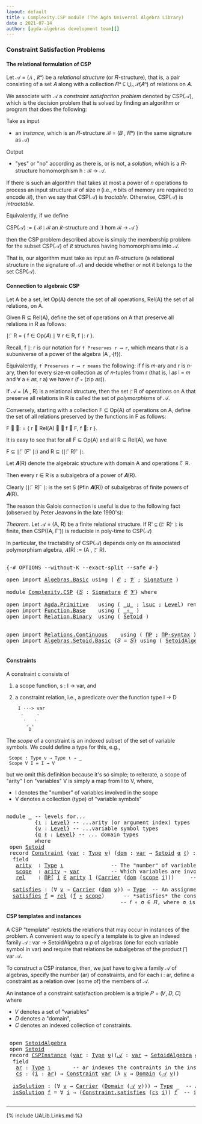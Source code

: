 ```yaml
---
layout: default
title : Complexity.CSP module (The Agda Universal Algebra Library)
date : 2021-07-14
author: [agda-algebras development team][]
---
```


### <a id="constraint-satisfaction-problems">Constraint Satisfaction Problems</a>

#### <a id="the-relational-formulation-of-csp">The relational formulation of CSP</a>

Let 𝒜 = (𝐴 , 𝑅ᵃ) be a *relational structure* (or 𝑅-structure), that is, a pair consisting
of a set 𝐴 along with a collection 𝑅ᵃ ⊆ ⋃ₙ 𝒫(𝐴ⁿ) of relations on 𝐴.

We associate with 𝒜 a *constraint satisfaction problem* denoted by CSP(𝒜), which is the
decision problem that is solved by finding an algorithm or program that does the following:

Take as input

+ an *instance*, which is an 𝑅-structure ℬ = (𝐵 , 𝑅ᵇ) (in the same signature as 𝒜)

Output

+ "yes" or "no" according as there is, or is not, a *solution*, which is a 𝑅-structure
  homomorphism h : ℬ → 𝒜.

If there is such an algorithm that takes at most a power of 𝑛 operations to process an
input structure ℬ of size 𝑛 (i.e., 𝑛 bits of memory are required to encode ℬ), then
we say that CSP(𝒜) is *tractable*.  Otherwise, CSP(𝒜) is *intractable*.

Equivalently, if we define

  CSP(𝒜) := \{ ℬ ∣ ℬ an 𝑅-structure and ∃ hom ℬ → 𝒜 \}

then the CSP problem described above is simply the membership problem for the subset
CSP(𝒜) of 𝑅 structures having homomorphisms into 𝒜.

That is, our algorithm must take as input an 𝑅-structure (a relational structure in the
signature of 𝒜) and decide whether or not it belongs to the set CSP(𝒜).



#### <a id="connection-to-algebraic-csp">Connection to algebraic CSP</a>

Let A be a set, let Op(A) denote the set of all operations, Rel(A) the set of all
relations, on A.

Given R ⊆ Rel(A), define the set of operations on A that preserve all relations
in R as follows:

∣: ⃖ R  =  \{ f ∈ Op(𝐴) ∣ ∀ r ∈ R, f ∣: r \}.

Recall, f ∣: r is our notation for `f Preserves r ⟶ r`, which means that r is a
subuniverse of a power of the algebra (A , {f}).

Equivalently, `f Preserves r ⟶ r means` the following: if f is 𝑚-ary and r is
𝑛-ary, then for every size-𝑚 collection 𝑎𝑠 of 𝑛-tuples from r (that is, ∣ 𝑎𝑠 ∣ = 𝑚
and ∀ a ∈ 𝑎𝑠, r a) we have r (f ∘ (zip 𝑎𝑠)).


If 𝒜 = (A , R) is a relational structure, then the set ∣: ⃖R of operations on A that
preserve all relations in R is called the set of *polymorphisms* of 𝒜.

Conversely, starting with a collection F ⊆ Op(A) of operations on A, define
the set of all relations preserved by the functions in F as follows:

F ⃗ ∣:  =  \{ r ∈ Rel(A) ∣ ∀ f ∈ F, f ∣: r \}.

It is easy to see that for all F ⊆ Op(A) and all R ⊆ Rel(A), we have

  F ⊆  ∣: ⃖ (F ⃗ ∣:)    and    R ⊆ (∣: ⃖ R) ⃗ ∣:.

Let 𝑨(R) denote the algebraic structure with domain A and operations ∣: ⃖ R.

Then every r ∈ R is a subalgebra of a power of 𝑨(R).

Clearly (∣: ⃖ R) ⃗ ∣: is the set 𝖲 (𝖯fin 𝑨(R)) of subalgebras of finite powers of 𝑨(R).

The reason this Galois connection is useful is due to the following fact (observed by
Peter Jeavons in the late 1990's):

*Theorem*. Let 𝒜 = (A, R) be a finite relational structure.
           If R' ⊆ (∣: ⃖ R) ⃗ ∣: is finite, then CSP((A, Γ'))
           is reducible in poly-time to CSP(𝒜)

In particular, the tractability of CSP(𝒜) depends only on its associated polymorphism
algebra, 𝑨(R) := (A , ∣: ⃖ R).

<pre class="Agda">

<a id="3287" class="Symbol">{-#</a> <a id="3291" class="Keyword">OPTIONS</a> <a id="3299" class="Pragma">--without-K</a> <a id="3311" class="Pragma">--exact-split</a> <a id="3325" class="Pragma">--safe</a> <a id="3332" class="Symbol">#-}</a>

<a id="3337" class="Keyword">open</a> <a id="3342" class="Keyword">import</a> <a id="3349" href="Algebras.Basic.html" class="Module">Algebras.Basic</a> <a id="3364" class="Keyword">using</a> <a id="3370" class="Symbol">(</a> <a id="3372" href="Algebras.Basic.html#1210" class="Generalizable">𝓞</a> <a id="3374" class="Symbol">;</a> <a id="3376" href="Algebras.Basic.html#1212" class="Generalizable">𝓥</a> <a id="3378" class="Symbol">;</a> <a id="3380" href="Algebras.Basic.html#3576" class="Function">Signature</a> <a id="3390" class="Symbol">)</a>

<a id="3393" class="Keyword">module</a> <a id="3400" href="Complexity.CSP.html" class="Module">Complexity.CSP</a> <a id="3415" class="Symbol">{</a><a id="3416" href="Complexity.CSP.html#3416" class="Bound">𝑆</a> <a id="3418" class="Symbol">:</a> <a id="3420" href="Algebras.Basic.html#3576" class="Function">Signature</a> <a id="3430" href="Algebras.Basic.html#1210" class="Generalizable">𝓞</a> <a id="3432" href="Algebras.Basic.html#1212" class="Generalizable">𝓥</a><a id="3433" class="Symbol">}</a> <a id="3435" class="Keyword">where</a>

<a id="3442" class="Keyword">open</a> <a id="3447" class="Keyword">import</a> <a id="3454" href="Agda.Primitive.html" class="Module">Agda.Primitive</a>   <a id="3471" class="Keyword">using</a> <a id="3477" class="Symbol">(</a> <a id="3479" href="Agda.Primitive.html#810" class="Primitive Operator">_⊔_</a> <a id="3483" class="Symbol">;</a> <a id="3485" href="Agda.Primitive.html#780" class="Primitive">lsuc</a> <a id="3490" class="Symbol">;</a> <a id="3492" href="Agda.Primitive.html#597" class="Postulate">Level</a><a id="3497" class="Symbol">)</a> <a id="3499" class="Keyword">renaming</a> <a id="3508" class="Symbol">(</a> <a id="3510" href="Agda.Primitive.html#326" class="Primitive">Set</a> <a id="3514" class="Symbol">to</a> <a id="3517" class="Primitive">Type</a> <a id="3522" class="Symbol">)</a>
<a id="3524" class="Keyword">open</a> <a id="3529" class="Keyword">import</a> <a id="3536" href="Function.Base.html" class="Module">Function.Base</a>    <a id="3553" class="Keyword">using</a> <a id="3559" class="Symbol">(</a> <a id="3561" href="Function.Base.html#1031" class="Function Operator">_∘_</a> <a id="3565" class="Symbol">)</a>
<a id="3567" class="Keyword">open</a> <a id="3572" class="Keyword">import</a> <a id="3579" href="Relation.Binary.html" class="Module">Relation.Binary</a>  <a id="3596" class="Keyword">using</a> <a id="3602" class="Symbol">(</a> <a id="3604" href="Relation.Binary.Bundles.html#1009" class="Record">Setoid</a> <a id="3611" class="Symbol">)</a>


<a id="3615" class="Keyword">open</a> <a id="3620" class="Keyword">import</a> <a id="3627" href="Relations.Continuous.html" class="Module">Relations.Continuous</a>    <a id="3651" class="Keyword">using</a> <a id="3657" class="Symbol">(</a> <a id="3659" href="Relations.Continuous.html#4190" class="Function">ΠΡ</a> <a id="3662" class="Symbol">;</a> <a id="3664" href="Relations.Continuous.html#4298" class="Function">ΠΡ-syntax</a> <a id="3674" class="Symbol">)</a>
<a id="3676" class="Keyword">open</a> <a id="3681" class="Keyword">import</a> <a id="3688" href="Algebras.Setoid.Basic.html" class="Module">Algebras.Setoid.Basic</a> <a id="3710" class="Symbol">{</a><a id="3711" class="Argument">𝑆</a> <a id="3713" class="Symbol">=</a> <a id="3715" href="Complexity.CSP.html#3416" class="Bound">𝑆</a><a id="3716" class="Symbol">}</a> <a id="3718" class="Keyword">using</a> <a id="3724" class="Symbol">(</a> <a id="3726" href="Algebras.Setoid.Basic.html#3113" class="Record">SetoidAlgebra</a> <a id="3740" class="Symbol">)</a>

</pre>


#### <a id="constraints">Constraints</a>

A constraint c consists of

1. a scope function,  s : I → var, and

2. a constraint relation, i.e., a predicate over the function type I → D

        I ···> var
         .     .
          .   .
           ⌟ ⌞
            D


The *scope* of a constraint is an indexed subset of the set of variable symbols.
We could define a type for this, e.g.,

```
 Scope : Type ν → Type ι → _
 Scope V I = I → V
```

but we omit this definition because it's so simple; to reiterate,
a scope of "arity" I on "variables" V is simply a map from I to V,
where,

* I denotes the "number" of variables involved in the scope
* V denotes a collection (type) of "variable symbols"

<pre class="Agda">

<a id="4471" class="Keyword">module</a> <a id="4478" href="Complexity.CSP.html#4478" class="Module">_</a> <a id="4480" class="Comment">-- levels for...</a>
         <a id="4506" class="Symbol">{</a><a id="4507" href="Complexity.CSP.html#4507" class="Bound">ι</a> <a id="4509" class="Symbol">:</a> <a id="4511" href="Agda.Primitive.html#597" class="Postulate">Level</a><a id="4516" class="Symbol">}</a> <a id="4518" class="Comment">-- ...arity (or argument index) types</a>
         <a id="4565" class="Symbol">{</a><a id="4566" href="Complexity.CSP.html#4566" class="Bound">ν</a> <a id="4568" class="Symbol">:</a> <a id="4570" href="Agda.Primitive.html#597" class="Postulate">Level</a><a id="4575" class="Symbol">}</a> <a id="4577" class="Comment">-- ...variable symbol types</a>
         <a id="4614" class="Symbol">{</a><a id="4615" href="Complexity.CSP.html#4615" class="Bound">α</a> <a id="4617" href="Complexity.CSP.html#4617" class="Bound">ℓ</a> <a id="4619" class="Symbol">:</a> <a id="4621" href="Agda.Primitive.html#597" class="Postulate">Level</a><a id="4626" class="Symbol">}</a> <a id="4628" class="Comment">-- ... domain types</a>
         <a id="4657" class="Keyword">where</a>
 <a id="4664" class="Keyword">open</a> <a id="4669" href="Relation.Binary.Bundles.html#1009" class="Module">Setoid</a>
 <a id="4677" class="Keyword">record</a> <a id="4684" href="Complexity.CSP.html#4684" class="Record">Constraint</a> <a id="4695" class="Symbol">(</a><a id="4696" href="Complexity.CSP.html#4696" class="Bound">var</a> <a id="4700" class="Symbol">:</a> <a id="4702" href="Complexity.CSP.html#3517" class="Primitive">Type</a> <a id="4707" href="Complexity.CSP.html#4566" class="Bound">ν</a><a id="4708" class="Symbol">)</a> <a id="4710" class="Symbol">(</a><a id="4711" href="Complexity.CSP.html#4711" class="Bound">dom</a> <a id="4715" class="Symbol">:</a> <a id="4717" href="Complexity.CSP.html#4696" class="Bound">var</a> <a id="4721" class="Symbol">→</a> <a id="4723" href="Relation.Binary.Bundles.html#1009" class="Record">Setoid</a> <a id="4730" href="Complexity.CSP.html#4615" class="Bound">α</a> <a id="4732" href="Complexity.CSP.html#4617" class="Bound">ℓ</a><a id="4733" class="Symbol">)</a> <a id="4735" class="Symbol">:</a> <a id="4737" href="Complexity.CSP.html#3517" class="Primitive">Type</a> <a id="4742" class="Symbol">(</a><a id="4743" href="Complexity.CSP.html#4566" class="Bound">ν</a> <a id="4745" href="Agda.Primitive.html#810" class="Primitive Operator">⊔</a> <a id="4747" href="Complexity.CSP.html#4615" class="Bound">α</a> <a id="4749" href="Agda.Primitive.html#810" class="Primitive Operator">⊔</a> <a id="4751" href="Agda.Primitive.html#780" class="Primitive">lsuc</a> <a id="4756" href="Complexity.CSP.html#4507" class="Bound">ι</a><a id="4757" class="Symbol">)</a> <a id="4759" class="Keyword">where</a>
  <a id="4767" class="Keyword">field</a>
   <a id="4776" href="Complexity.CSP.html#4776" class="Field">arity</a>  <a id="4783" class="Symbol">:</a> <a id="4785" href="Complexity.CSP.html#3517" class="Primitive">Type</a> <a id="4790" href="Complexity.CSP.html#4507" class="Bound">ι</a>               <a id="4806" class="Comment">-- The &quot;number&quot; of variables involved in the constraint.</a>
   <a id="4866" href="Complexity.CSP.html#4866" class="Field">scope</a>  <a id="4873" class="Symbol">:</a> <a id="4875" href="Complexity.CSP.html#4776" class="Field">arity</a> <a id="4881" class="Symbol">→</a> <a id="4883" href="Complexity.CSP.html#4696" class="Bound">var</a>          <a id="4896" class="Comment">-- Which variables are involved in the constraint.</a>
   <a id="4950" href="Complexity.CSP.html#4950" class="Field">rel</a>    <a id="4957" class="Symbol">:</a> <a id="4959" href="Relations.Continuous.html#4298" class="Function">ΠΡ[</a> <a id="4963" href="Complexity.CSP.html#4963" class="Bound">i</a> <a id="4965" href="Relations.Continuous.html#4298" class="Function">∈</a> <a id="4967" href="Complexity.CSP.html#4776" class="Field">arity</a> <a id="4973" href="Relations.Continuous.html#4298" class="Function">]</a> <a id="4975" class="Symbol">(</a><a id="4976" href="Relation.Binary.Bundles.html#1072" class="Field">Carrier</a> <a id="4984" class="Symbol">(</a><a id="4985" href="Complexity.CSP.html#4711" class="Bound">dom</a> <a id="4989" class="Symbol">(</a><a id="4990" href="Complexity.CSP.html#4866" class="Field">scope</a> <a id="4996" href="Complexity.CSP.html#4963" class="Bound">i</a><a id="4997" class="Symbol">)))</a>     <a id="5005" class="Comment">-- The constraint relation.</a>

  <a id="5036" href="Complexity.CSP.html#5036" class="Function">satisfies</a> <a id="5046" class="Symbol">:</a> <a id="5048" class="Symbol">(∀</a> <a id="5051" href="Complexity.CSP.html#5051" class="Bound">v</a> <a id="5053" class="Symbol">→</a> <a id="5055" href="Relation.Binary.Bundles.html#1072" class="Field">Carrier</a> <a id="5063" class="Symbol">(</a><a id="5064" href="Complexity.CSP.html#4711" class="Bound">dom</a> <a id="5068" href="Complexity.CSP.html#5051" class="Bound">v</a><a id="5069" class="Symbol">))</a> <a id="5072" class="Symbol">→</a> <a id="5074" href="Complexity.CSP.html#3517" class="Primitive">Type</a>  <a id="5080" class="Comment">-- An assignment 𝑓 : var → dom of values to variables</a>
  <a id="5136" href="Complexity.CSP.html#5036" class="Function">satisfies</a> <a id="5146" href="Complexity.CSP.html#5146" class="Bound">f</a> <a id="5148" class="Symbol">=</a> <a id="5150" href="Complexity.CSP.html#4950" class="Field">rel</a> <a id="5154" class="Symbol">(</a><a id="5155" href="Complexity.CSP.html#5146" class="Bound">f</a> <a id="5157" href="Function.Base.html#1031" class="Function Operator">∘</a> <a id="5159" href="Complexity.CSP.html#4866" class="Field">scope</a><a id="5164" class="Symbol">)</a>      <a id="5171" class="Comment">-- *satisfies* the constraint 𝐶 = (σ , 𝑅) provided</a>
                                    <a id="5258" class="Comment">-- 𝑓 ∘ σ ∈ 𝑅, where σ is the scope of the constraint.</a>
</pre>


#### <a id="csp-templates-and-instances">CSP templates and instances</a>

A CSP "template" restricts the relations that may occur in instances of the problem.
A convenient way to specify a template is to give an indexed family
𝒜 : var → SetoidAlgebra α ρ of algebras (one for each variable symbol in var)
and require that relations be subalgebras of the product ⨅ var 𝒜.

To construct a CSP instance, then, we just have to give a family 𝒜 of algebras, specify
the number (ar) of constraints, and for each i : ar, define a constraint as a relation
over (some of) the members of 𝒜.

An instance of a constraint satisfaction problem is a triple 𝑃 = (𝑉, 𝐷, 𝐶) where

* 𝑉 denotes a set of "variables"
* 𝐷 denotes a "domain",
* 𝐶 denotes an indexed collection of constraints.

<pre class="Agda">

 <a id="6111" class="Keyword">open</a> <a id="6116" href="Algebras.Setoid.Basic.html#3113" class="Module">SetoidAlgebra</a>
 <a id="6131" class="Keyword">open</a> <a id="6136" href="Relation.Binary.Bundles.html#1009" class="Module">Setoid</a>
 <a id="6144" class="Keyword">record</a> <a id="6151" href="Complexity.CSP.html#6151" class="Record">CSPInstance</a> <a id="6163" class="Symbol">(</a><a id="6164" href="Complexity.CSP.html#6164" class="Bound">var</a> <a id="6168" class="Symbol">:</a> <a id="6170" href="Complexity.CSP.html#3517" class="Primitive">Type</a> <a id="6175" href="Complexity.CSP.html#4566" class="Bound">ν</a><a id="6176" class="Symbol">)(</a><a id="6178" href="Complexity.CSP.html#6178" class="Bound">𝒜</a> <a id="6180" class="Symbol">:</a> <a id="6182" href="Complexity.CSP.html#6164" class="Bound">var</a> <a id="6186" class="Symbol">→</a> <a id="6188" href="Algebras.Setoid.Basic.html#3113" class="Record">SetoidAlgebra</a> <a id="6202" href="Complexity.CSP.html#4615" class="Bound">α</a> <a id="6204" href="Complexity.CSP.html#4617" class="Bound">ℓ</a><a id="6205" class="Symbol">)</a> <a id="6207" class="Symbol">:</a> <a id="6209" href="Complexity.CSP.html#3517" class="Primitive">Type</a> <a id="6214" class="Symbol">(</a><a id="6215" href="Complexity.CSP.html#4566" class="Bound">ν</a> <a id="6217" href="Agda.Primitive.html#810" class="Primitive Operator">⊔</a> <a id="6219" href="Complexity.CSP.html#4615" class="Bound">α</a> <a id="6221" href="Agda.Primitive.html#810" class="Primitive Operator">⊔</a> <a id="6223" href="Agda.Primitive.html#780" class="Primitive">lsuc</a> <a id="6228" href="Complexity.CSP.html#4507" class="Bound">ι</a><a id="6229" class="Symbol">)</a> <a id="6231" class="Keyword">where</a>
  <a id="6239" class="Keyword">field</a>
   <a id="6248" href="Complexity.CSP.html#6248" class="Field">ar</a> <a id="6251" class="Symbol">:</a> <a id="6253" href="Complexity.CSP.html#3517" class="Primitive">Type</a> <a id="6258" href="Complexity.CSP.html#4507" class="Bound">ι</a>       <a id="6266" class="Comment">-- ar indexes the contraints in the instance</a>
   <a id="6314" href="Complexity.CSP.html#6314" class="Field">cs</a> <a id="6317" class="Symbol">:</a> <a id="6319" class="Symbol">(</a><a id="6320" href="Complexity.CSP.html#6320" class="Bound">i</a> <a id="6322" class="Symbol">:</a> <a id="6324" href="Complexity.CSP.html#6248" class="Field">ar</a><a id="6326" class="Symbol">)</a> <a id="6328" class="Symbol">→</a> <a id="6330" href="Complexity.CSP.html#4684" class="Record">Constraint</a> <a id="6341" href="Complexity.CSP.html#6164" class="Bound">var</a> <a id="6345" class="Symbol">(λ</a> <a id="6348" href="Complexity.CSP.html#6348" class="Bound">v</a> <a id="6350" class="Symbol">→</a> <a id="6352" href="Algebras.Setoid.Basic.html#3179" class="Field">Domain</a> <a id="6359" class="Symbol">(</a><a id="6360" href="Complexity.CSP.html#6178" class="Bound">𝒜</a> <a id="6362" href="Complexity.CSP.html#6348" class="Bound">v</a><a id="6363" class="Symbol">))</a>

  <a id="6369" href="Complexity.CSP.html#6369" class="Function">isSolution</a> <a id="6380" class="Symbol">:</a> <a id="6382" class="Symbol">(∀</a> <a id="6385" href="Complexity.CSP.html#6385" class="Bound">v</a> <a id="6387" class="Symbol">→</a> <a id="6389" href="Relation.Binary.Bundles.html#1072" class="Field">Carrier</a> <a id="6397" class="Symbol">(</a><a id="6398" href="Algebras.Setoid.Basic.html#3179" class="Field">Domain</a> <a id="6405" class="Symbol">(</a><a id="6406" href="Complexity.CSP.html#6178" class="Bound">𝒜</a> <a id="6408" href="Complexity.CSP.html#6385" class="Bound">v</a><a id="6409" class="Symbol">)))</a> <a id="6413" class="Symbol">→</a> <a id="6415" href="Complexity.CSP.html#3517" class="Primitive">Type</a> <a id="6420" class="Symbol">_</a>  <a id="6423" class="Comment">-- An assignment *solves* the instance</a>
  <a id="6464" href="Complexity.CSP.html#6369" class="Function">isSolution</a> <a id="6475" href="Complexity.CSP.html#6475" class="Bound">f</a> <a id="6477" class="Symbol">=</a> <a id="6479" class="Symbol">∀</a> <a id="6481" href="Complexity.CSP.html#6481" class="Bound">i</a> <a id="6483" class="Symbol">→</a> <a id="6485" class="Symbol">(</a><a id="6486" href="Complexity.CSP.html#5036" class="Function">Constraint.satisfies</a> <a id="6507" class="Symbol">(</a><a id="6508" href="Complexity.CSP.html#6314" class="Field">cs</a> <a id="6511" href="Complexity.CSP.html#6481" class="Bound">i</a><a id="6512" class="Symbol">))</a> <a id="6515" href="Complexity.CSP.html#6475" class="Bound">f</a>  <a id="6518" class="Comment">-- if it satisfies all the constraints.</a>

</pre>


--------------------------------------

{% include UALib.Links.md %}

[agda-algebras development team]: https://github.com/ualib/agda-algebras#the-agda-algebras-development-team



